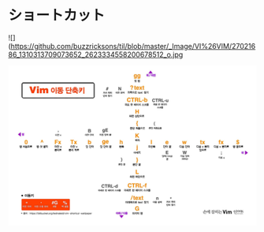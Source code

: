 # ショートカット
![](https://github.com/buzzricksons/til/blob/master/_Image/VI%26VIM/27021686_1310313709073652_2623334558200678512_o.jpg

![](https://github.com/buzzricksons/til/blob/master/_Image/VI%26VIM/26910507_1310313692406987_2698927443021878600_o.jpg)